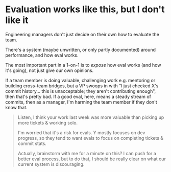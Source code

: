 # Evaluation works like this, but I don't like it

Engineering managers don't just decide on their own how to evaluate the team.

There's a system (maybe unwritten, or only partly documented) around performance, and how eval works.

The most important part in a 1-on-1 is to _expose_ how eval works (and how it's going), not just give our own opinions.

If a team member is doing valuable, challenging work e.g. mentoring or building cross-team bridges, but a VP swoops in with "I just checked X's commit history... this is unacceptable; they aren't contributing enough", then that's pretty bad. If a good eval, here, means a steady stream of commits, then as a manager, I'm harming the team member if they don't know that.

> Listen, I think your work last week was more valuable than picking up more tickets & working solo.
>
> I'm worried that it's a risk for evals. Y mostly focuses on dev progress, so they tend to want evals to focus on completing tickets & commit stats.
>
> Actually, brainstorm with me for a minute on this? I can push for a better eval process, but to do that, I should be really clear on what our current system is discouraging.
